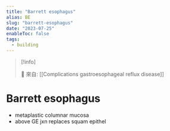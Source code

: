 ```yaml
---
title: "Barrett esophagus"
alias: BE
slug: "barrett-esophagus"
date: "2023-07-25"
enableToc: false
tags:
  - building
---
```


> [!info]
>
> 🌱 來自: [[Complications gastroesophageal reflux disease]]

# Barrett esophagus

- metaplastic columnar mucosa
- above GE jxn replaces squam epithel
